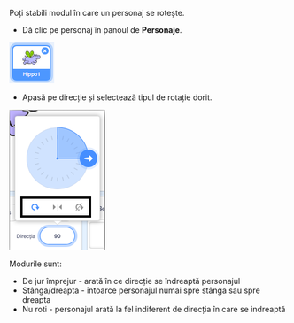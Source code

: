 Poți stabili modul în care un personaj se rotește.

- Dă clic pe personaj în panoul de **Personaje**.

![personaj evidențiat](images/click-sprite.png)

- Apasă pe direcție și selectează tipul de rotație dorit.

![Stil diferit de rotire](images/rotation-style.png)

Modurile sunt:

- De jur împrejur - arată în ce direcție se îndreaptă personajul
- Stânga/dreapta - întoarce personajul numai spre stânga sau spre dreapta
- Nu roti - personajul arată la fel indiferent de direcția în care se indreaptă